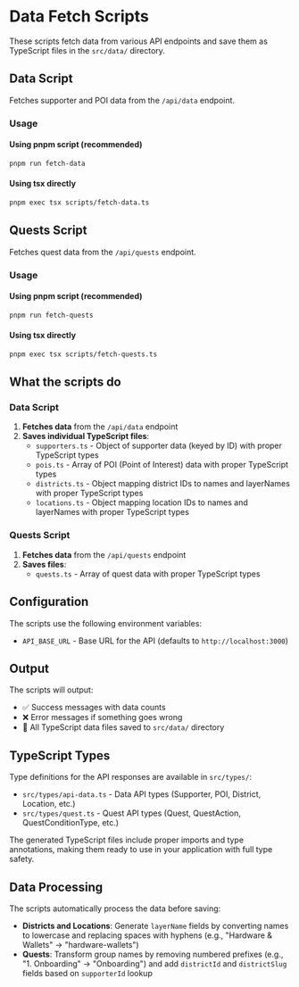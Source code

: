 # Data Fetch Scripts

These scripts fetch data from various API endpoints and save them as TypeScript files in the `src/data/` directory.

## Data Script

Fetches supporter and POI data from the `/api/data` endpoint.

### Usage

#### Using pnpm script (recommended)
```bash
pnpm run fetch-data
```

#### Using tsx directly
```bash
pnpm exec tsx scripts/fetch-data.ts
```

## Quests Script

Fetches quest data from the `/api/quests` endpoint.

### Usage

#### Using pnpm script (recommended)
```bash
pnpm run fetch-quests
```

#### Using tsx directly
```bash
pnpm exec tsx scripts/fetch-quests.ts
```

## What the scripts do

### Data Script
1. **Fetches data** from the `/api/data` endpoint
2. **Saves individual TypeScript files**:
   - `supporters.ts` - Object of supporter data (keyed by ID) with proper TypeScript types
   - `pois.ts` - Array of POI (Point of Interest) data with proper TypeScript types
   - `districts.ts` - Object mapping district IDs to names and layerNames with proper TypeScript types
   - `locations.ts` - Object mapping location IDs to names and layerNames with proper TypeScript types

### Quests Script
1. **Fetches data** from the `/api/quests` endpoint
2. **Saves files**:
   - `quests.ts` - Array of quest data with proper TypeScript types

## Configuration

The scripts use the following environment variables:
- `API_BASE_URL` - Base URL for the API (defaults to `http://localhost:3000`)

## Output

The scripts will output:
- ✅ Success messages with data counts
- ❌ Error messages if something goes wrong
- 📁 All TypeScript data files saved to `src/data/` directory

## TypeScript Types

Type definitions for the API responses are available in `src/types/`:
- `src/types/api-data.ts` - Data API types (Supporter, POI, District, Location, etc.)
- `src/types/quest.ts` - Quest API types (Quest, QuestAction, QuestConditionType, etc.)

The generated TypeScript files include proper imports and type annotations, making them ready to use in your application with full type safety.

## Data Processing

The scripts automatically process the data before saving:

- **Districts and Locations**: Generate `layerName` fields by converting names to lowercase and replacing spaces with hyphens (e.g., "Hardware & Wallets" → "hardware-wallets")
- **Quests**: Transform group names by removing numbered prefixes (e.g., "1. Onboarding" → "Onboarding") and add `districtId` and `districtSlug` fields based on `supporterId` lookup
